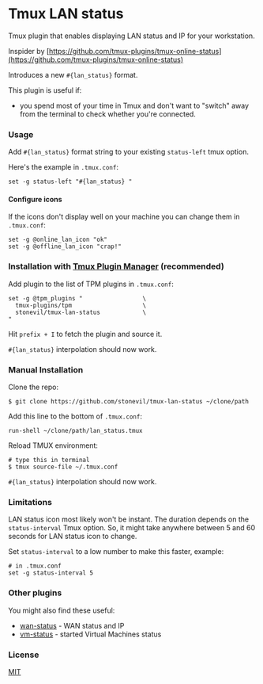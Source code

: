 # Tmux LAN status

Tmux plugin that enables displaying LAN status and IP for your workstation.

Inspider by [https://github.com/tmux-plugins/tmux-online-status](https://github.com/tmux-plugins/tmux-online-status)

Introduces a new `#{lan_status}` format.

This plugin is useful if:
- you spend most of your time in Tmux and don't want to "switch" away from the terminal to check whether you're connected.

### Usage

Add `#{lan_status}` format string to your existing `status-left` tmux option.


Here's the example in `.tmux.conf`:

    set -g status-left "#{lan_status} "

#### Configure icons
If the icons don't display well on your machine you can change them in
`.tmux.conf`:

    set -g @online_lan_icon "ok"
    set -g @offline_lan_icon "crap!"

### Installation with [Tmux Plugin Manager](https://github.com/tmux-plugins/tpm) (recommended)

Add plugin to the list of TPM plugins in `.tmux.conf`:

    set -g @tpm_plugins "                 \
      tmux-plugins/tpm                    \
      stonevil/tmux-lan-status            \
    "

Hit `prefix + I` to fetch the plugin and source it.

`#{lan_status}` interpolation should now work.

### Manual Installation

Clone the repo:

    $ git clone https://github.com/stonevil/tmux-lan-status ~/clone/path

Add this line to the bottom of `.tmux.conf`:

    run-shell ~/clone/path/lan_status.tmux

Reload TMUX environment:

    # type this in terminal
    $ tmux source-file ~/.tmux.conf

`#{lan_status}` interpolation should now work.

### Limitations

LAN status icon most likely won't be instant. The duration depends on the `status-interval` Tmux option. So, it might take anywhere between 5 and 60 seconds for LAN status icon to change.

Set `status-interval` to a low number to make this faster, example:

    # in .tmux.conf
    set -g status-interval 5

### Other plugins

You might also find these useful:

- [wan-status](https://github.com/stonevil/tmux-wan-status) - WAN status and IP
- [vm-status](https://github.com/stonevil/tmux-vm-status) - started Virtual Machines status

### License

[MIT](LICENSE.md)
